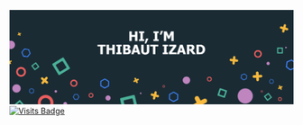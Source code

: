 [![Izard's GitHub Banner](./assets/GitHubHeader.png)](https://github.com/thibautizard)
[![Visits Badge](https://badges.pufler.dev/visits/thibautizard/thibautizard)](https://github.com/thibautizard)
